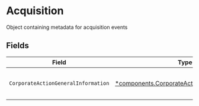# Acquisition

Object containing metadata for acquisition events


## Fields

| Field                                                                                                         | Type                                                                                                          | Required                                                                                                      | Description                                                                                                   |
| ------------------------------------------------------------------------------------------------------------- | ------------------------------------------------------------------------------------------------------------- | ------------------------------------------------------------------------------------------------------------- | ------------------------------------------------------------------------------------------------------------- |
| `CorporateActionGeneralInformation`                                                                           | [*components.CorporateActionGeneralInformation](../../models/components/corporateactiongeneralinformation.md) | :heavy_minus_sign:                                                                                            | Common fields for corporate actions                                                                           |